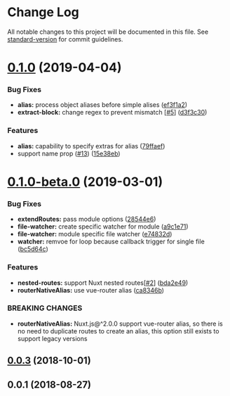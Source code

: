 # Change Log

All notable changes to this project will be documented in this file. See [standard-version](https://github.com/conventional-changelog/standard-version) for commit guidelines.

# [0.1.0](https://github.com/nuxt-community/router-extras-module/compare/v0.1.0-beta.0...v0.1.0) (2019-04-04)


### Bug Fixes

* **alias:** process object aliases before simple alises ([ef3f1a2](https://github.com/nuxt-community/router-extras-module/commit/ef3f1a2))
* **extract-block:** change regex to prevent mismatch [[#5](https://github.com/nuxt-community/router-extras-module/issues/5)] ([d3f3c30](https://github.com/nuxt-community/router-extras-module/commit/d3f3c30))


### Features

* **alias:** capability to specify extras for alias ([79ffaef](https://github.com/nuxt-community/router-extras-module/commit/79ffaef))
* support name prop ([#13](https://github.com/nuxt-community/router-extras-module/issues/13)) ([15e38eb](https://github.com/nuxt-community/router-extras-module/commit/15e38eb))



# [0.1.0-beta.0](https://github.com/nuxt-community/router-extras-module/compare/v0.0.3...v0.1.0-beta.0) (2019-03-01)


### Bug Fixes

* **extendRoutes:** pass module options ([28544e6](https://github.com/nuxt-community/router-extras-module/commit/28544e6))
* **file-watcher:** create specific watcher for module ([a9c1e71](https://github.com/nuxt-community/router-extras-module/commit/a9c1e71))
* **file-watcher:** module specific file watcher ([e74832d](https://github.com/nuxt-community/router-extras-module/commit/e74832d))
* **watcher:** remvoe for loop because callback trigger for single file ([bc5d64c](https://github.com/nuxt-community/router-extras-module/commit/bc5d64c))


### Features

* **nested-routes:** support Nuxt nested routes[[#2](https://github.com/nuxt-community/router-extras-module/issues/2)] ([bda2e49](https://github.com/nuxt-community/router-extras-module/commit/bda2e49))
* **routerNativeAlias:** use vue-router alias ([ca8346b](https://github.com/nuxt-community/router-extras-module/commit/ca8346b))


### BREAKING CHANGES

* **routerNativeAlias:** Nuxt.js@^2.0.0 support vue-router alias, so there is no need to duplicate routes to create an alias, this option still exists to support legacy versions



<a name="0.0.3"></a>
## [0.0.3](https://github.com/nuxt-community/router-extras-module/compare/v0.0.2...v0.0.3) (2018-10-01)



<a name="0.0.1"></a>
## 0.0.1 (2018-08-27)
